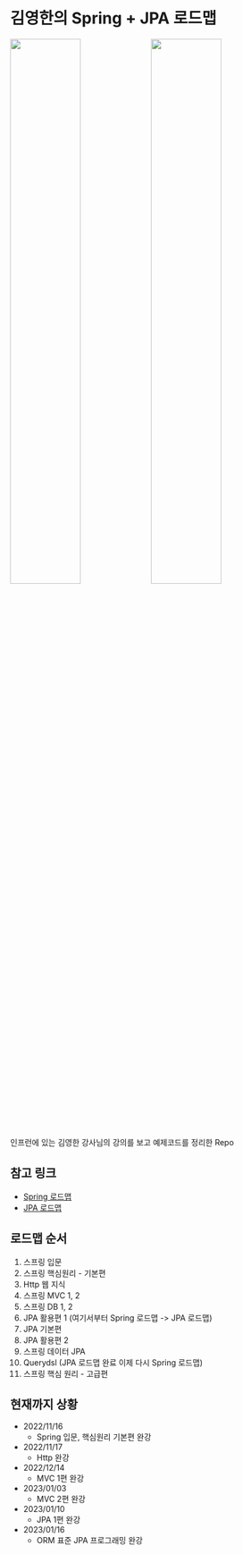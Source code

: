 # 김영한의 Spring + JPA 로드맵

<img src = "https://user-images.githubusercontent.com/113499373/202458810-1908d2f3-b726-4833-a55e-41025701b87d.png" width = "50%" height = "50%"><img src = "https://user-images.githubusercontent.com/113499373/202458794-4a2e6e00-7ced-4c47-8d35-a845dedcc73a.png" width = "50%" height = "50%">

인프런에 있는 김영한 강사님의 강의를 보고 예제코드를 정리한 Repo

## 참고 링크
- [Spring 로드맵](https://www.inflearn.com/roadmaps/373)
- [JPA 로드맵](https://www.inflearn.com/roadmaps/149)

## 로드맵 순서
1. 스프링 입문
2. 스프링 핵심원리 - 기본편
3. Http 웹 지식
4. 스프링 MVC 1, 2
5. 스프링 DB  1, 2
6. JPA 활용편 1 (여기서부터 Spring 로드맵 -> JPA 로드맵)
7. JPA 기본편
8. JPA 활용편 2
9. 스프링 데이터 JPA
10. Querydsl (JPA 로드맵 완료 이제 다시 Spring 로드맵)
11. 스프링 핵심 원리 - 고급편 



## 현재까지 상황
- 2022/11/16
  * Spring 입문, 핵심원리 기본편 완강
- 2022/11/17
  * Http 완강
- 2022/12/14
  * MVC 1편 완강
- 2023/01/03
  * MVC 2편 완강 
- 2023/01/10
  * JPA 1편 완강
- 2023/01/16
  * ORM 표준 JPA 프로그래밍 완강
